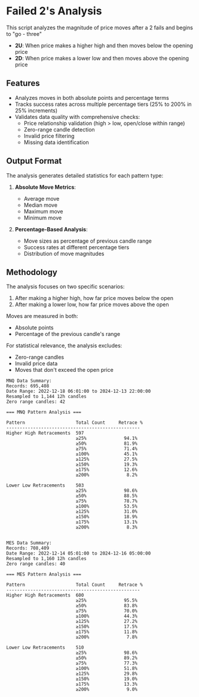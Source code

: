# Failed 2's Analysis

This script analyzes the magnitude of price moves after a 2 fails and begins to "go - three"

- **2U**: When price makes a higher high and then moves below the opening price
- **2D**: When price makes a lower low and then moves above the opening price

## Features

- Analyzes moves in both absolute points and percentage terms
- Tracks success rates across multiple percentage tiers (25% to 200% in 25% increments)
- Validates data quality with comprehensive checks:
  - Price relationship validation (high > low, open/close within range)
  - Zero-range candle detection
  - Invalid price filtering
  - Missing data identification

## Output Format

The analysis generates detailed statistics for each pattern type:

1. **Absolute Move Metrics**:

   - Average move
   - Median move
   - Maximum move
   - Minimum move

2. **Percentage-Based Analysis**:
   - Move sizes as percentage of previous candle range
   - Success rates at different percentage tiers
   - Distribution of move magnitudes

## Methodology

The analysis focuses on two specific scenarios:

1. After making a higher high, how far price moves below the open
2. After making a lower low, how far price moves above the open

Moves are measured in both:

- Absolute points
- Percentage of the previous candle's range

For statistical relevance, the analysis excludes:

- Zero-range candles
- Invalid price data
- Moves that don't exceed the open price

```
MNQ Data Summary:
Records: 695,408
Date Range: 2022-12-18 06:01:00 to 2024-12-13 22:00:00
Resampled to 1,144 12h candles
Zero range candles: 42

=== MNQ Pattern Analysis ===

Pattern                   Total Count     Retrace %
--------------------------------------------------
Higher High Retracements  597
                          ≥25%              94.1%
                          ≥50%              81.9%
                          ≥75%              71.4%
                          ≥100%             45.1%
                          ≥125%             27.5%
                          ≥150%             19.3%
                          ≥175%             12.6%
                          ≥200%              8.2%

Lower Low Retracements    503
                          ≥25%              98.6%
                          ≥50%              88.5%
                          ≥75%              78.7%
                          ≥100%             53.5%
                          ≥125%             31.0%
                          ≥150%             18.9%
                          ≥175%             13.1%
                          ≥200%              8.3%


MES Data Summary:
Records: 708,409
Date Range: 2022-12-14 05:01:00 to 2024-12-16 05:00:00
Resampled to 1,160 12h candles
Zero range candles: 40

=== MES Pattern Analysis ===

Pattern                   Total Count     Retrace %
--------------------------------------------------
Higher High Retracements  600
                          ≥25%              95.5%
                          ≥50%              83.8%
                          ≥75%              70.0%
                          ≥100%             44.3%
                          ≥125%             27.2%
                          ≥150%             17.5%
                          ≥175%             11.8%
                          ≥200%              7.8%

Lower Low Retracements    510
                          ≥25%              98.6%
                          ≥50%              89.2%
                          ≥75%              77.3%
                          ≥100%             51.8%
                          ≥125%             29.8%
                          ≥150%             19.0%
                          ≥175%             13.3%
                          ≥200%              9.0%
```
